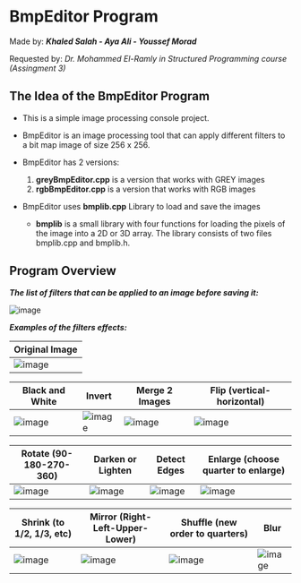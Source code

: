# BmpEditor Program 
Made by: ***Khaled Salah - Aya Ali - Youssef Morad***

Requested by: *Dr. Mohammed El-Ramly in Structured Programming course (Assingment 3)*

## The Idea of the BmpEditor Program 

* This is a simple image processing console project.

* BmpEditor is an image processing tool that can apply different filters to a bit map image of size 256 x 256.

* BmpEditor has 2 versions:
  1. **greyBmpEditor.cpp** is a version that works with GREY images
  2. **rgbBmpEditor.cpp** is a version that works with RGB images 

* BmpEditor uses **bmplib.cpp** Library to load and save the images 
  * **bmplib** is a small library with four functions for loading the pixels of the image into a 2D or 3D array.
The library consists of two files bmplib.cpp and bmplib.h.


## Program Overview

***The list of filters that can be applied to an image before saving it:***

![image](https://user-images.githubusercontent.com/102534922/164736021-f707f434-abab-4e74-a86b-9f5345200914.png)

***Examples of the filters effects:***

| Original Image |
| ----------- | 
| ![image](https://user-images.githubusercontent.com/102534922/164740582-04867427-e31b-459d-80a8-c1494c262091.png) | 
  
|  Black and White | Invert | Merge 2 Images | Flip (vertical-horizontal) |
| ----------- |        ------- | ------------- |  ------------------ |
 | ![image](https://user-images.githubusercontent.com/102534922/164742887-a93e5fc8-429f-47e0-b7e3-349c9dbacf9f.png)  | ![image](https://user-images.githubusercontent.com/102534922/164743000-dac9cb4d-0cac-45ba-9268-c697da570559.png) | ![image](https://user-images.githubusercontent.com/102534922/164743882-4d09eca8-5f0f-4391-bfdc-76ab3d69c695.png) | ![image](https://user-images.githubusercontent.com/102534922/164743489-390d94d3-042d-4e08-9a59-8582c52211e9.png) |

| Rotate (90-180-270-360) | Darken or Lighten | Detect Edges | Enlarge (choose quarter to enlarge) |
| ----------- |        ------- | ----------------- | ---- |
| ![image](https://user-images.githubusercontent.com/102534922/164743627-a5a6a195-5879-4a79-b4af-e0cedc7c8f43.png) | ![image](https://user-images.githubusercontent.com/102534922/164744849-5a2a4b81-0489-4ca0-8454-51a1f4c0c07f.png) | ![image](https://user-images.githubusercontent.com/102534922/164745091-d85348f8-33b9-44bd-acef-fa72fecb1572.png) | ![image](https://user-images.githubusercontent.com/102534922/164746004-754f43c8-1bf7-4274-8f73-2348237df196.png) |

|  Shrink (to 1/2, 1/3, etc) | Mirror (Right-Left-Upper-Lower) | Shuffle (new order to quarters) |  Blur |
| ------------------ | ----------- |        ------- | ----------------- |
| ![image](https://user-images.githubusercontent.com/102534922/164746176-d62f3a03-0401-46ca-bce1-38a12cb4e23b.png) | ![image](https://user-images.githubusercontent.com/102534922/164746245-ef2ed2a2-283c-4728-b696-d19a31f06855.png) | ![image](https://user-images.githubusercontent.com/102534922/164746552-e43bba8f-453c-40a7-a967-1a81cd97e3f6.png) | ![image](https://user-images.githubusercontent.com/102534922/164747531-a9ee393d-1eb7-4e88-b718-bf37780dbf21.png) |



